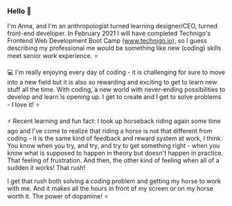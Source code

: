 ### Hello 👋

I'm Anna, and I'm an anthropologist turned learning designer/CEO, turned front-end developer. In February 2021 I will have completed Technigo's Frontend Web Development Boot Camp (www.technigo.io), so I guess describing my professional me would be something like new (coding) skills meet senior work experience. ⭐️

💻  I'm really enjoying every day of coding - it is challenging for sure to move into a new field but it is also so rewarding and exciting to get to learn new stuff all the time. With coding, a new world with never-ending possibilities to develop and learn is opening up. I get to create and I get to solve problems - I love it! ⭐️

⚡️ Recent learning and fun fact: I took up horseback riding again some time ago and I've come to realize that riding a horse is not that different from coding - it is the same kind of feedback and reward system at work, I think. You know when you try, and try, and try to get something right - when you know what is supposed to happen in theory but doesn't happen in practice. That feeling of frustration. And then, the other kind of feeling when all of a sudden it works! That rush! 

I get that rush both solving a coding problem and getting my horse to work with me. And it makes all the hours in front of my screen or on my horse worth it. The power of dopamine! ⭐️

